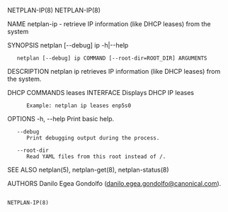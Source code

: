 NETPLAN-IP(8)																	 NETPLAN-IP(8)

NAME
       netplan-ip - retrieve IP information (like DHCP leases) from the system

SYNOPSIS
       netplan [--debug] ip -h|--help

       netplan [--debug] ip COMMAND [--root-dir=ROOT_DIR] ARGUMENTS

DESCRIPTION
       netplan ip retrieves IP information (like DHCP leases) from the system.

DHCP COMMANDS
       leases INTERFACE
	      Displays DHCP IP leases

	      Example: netplan ip leases enp5s0

OPTIONS
       -h, --help
	      Print basic help.

       --debug
	      Print debugging output during the process.

       --root-dir
	      Read YAML files from this root instead of /.

SEE ALSO
       netplan(5), netplan-get(8), netplan-status(8)

AUTHORS
       Danilo Egea Gondolfo (danilo.egea.gondolfo@canonical.com).

																		 NETPLAN-IP(8)
